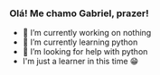 ### Olá! Me chamo Gabriel, prazer!

- 🔭 I’m currently working on nothing
- 🌱 I’m currently learning python
- 🤔 I’m looking for help with python
- I'm just a learner in this time 😁
